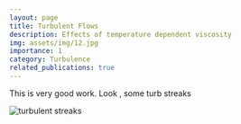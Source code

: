 ```yaml
---
layout: page
title: Turbulent Flows
description: Effects of temperature dependent viscosity 
img: assets/img/12.jpg
importance: 1
category: Turbulence
related_publications: true
---
```


This is very good work. Look , some turb streaks

![turbulent streaks](/assets/img/turb_streaks.png.jpg)

